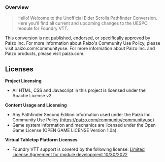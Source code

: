 ### Overview
> Hello! Welcome to the Unofficial Elder Scrolls Pathfinder Conversion. Here you'll find all current and upcoming changes to the UESPC module for Foundry VTT.

This conversion is not published, endorsed, or specifically approved by Paizo Inc. For more information about Paizo's Community Use Policy, please visit paizo.com/communityuse. For more information about Paizo Inc. and Paizo products, please visit paizo.com.


## Licenses

**Project Licensing**

- All HTML, CSS and Javascript in this project is licensed under the Apache License v2.

**Content Usage and Licensing**

- Any Pathfinder Second Edition information used under the Paizo Inc. Community Use Policy (https://paizo.com/community/communityuse)
- Game system information and mechanics are licensed under the Open Game License (OPEN GAME LICENSE Version 1.0a).

**Virtual Tabletop Platform Licenses**

- Foundry VTT support is covered by the following license: [Limited License Agreement for module development 10/30/2022](https://foundryvtt.com/article/license/)
